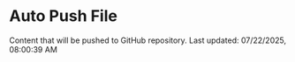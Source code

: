# Auto Push File

Content that will be pushed to GitHub repository.
Last updated: 07/22/2025, 08:00:39 AM